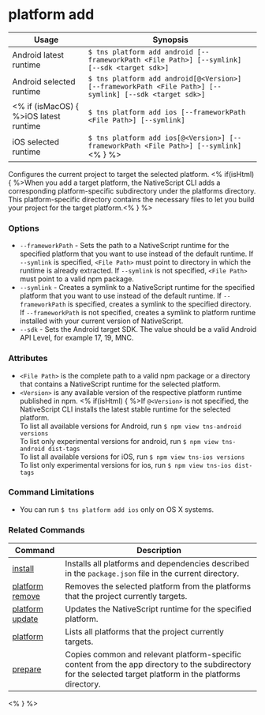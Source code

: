 platform add
==========

Usage | Synopsis
------|-------
Android latest runtime | `$ tns platform add android [--frameworkPath <File Path>] [--symlink] [--sdk <target sdk>]`
Android selected runtime | `$ tns platform add android[@<Version>] [--frameworkPath <File Path>] [--symlink] [--sdk <target sdk>]`
<% if (isMacOS) { %>iOS latest runtime | `$ tns platform add ios [--frameworkPath <File Path>] [--symlink]`
iOS selected runtime | `$ tns platform add ios[@<Version>] [--frameworkPath <File Path>] [--symlink]`<% } %>

Configures the current project to target the selected platform. <% if(isHtml) { %>When you add a target platform, the NativeScript CLI adds a corresponding platform-specific subdirectory under the platforms directory. This platform-specific directory contains the necessary files to let you build your project for the target platform.<% } %> 

### Options
* `--frameworkPath` - Sets the path to a NativeScript runtime for the specified platform that you want to use instead of the default runtime. If `--symlink` is specified, `<File Path>` must point to directory in which the runtime is already extracted. If `--symlink` is not specified, `<File Path>` must point to a valid npm package. 
* `--symlink` - Creates a symlink to a NativeScript runtime for the specified platform that you want to use instead of the default runtime. If `--frameworkPath` is specified, creates a symlink to the specified directory. If `--frameworkPath` is not specified, creates a symlink to platform runtime installed with your current version of NativeScript.
* `--sdk` - Sets the Android target SDK. The value should be a valid Android API Level, for example 17, 19, MNC.

### Attributes
* `<File Path>` is the complete path to a valid npm package or a directory that contains a NativeScript runtime for the selected platform.
* `<Version>` is any available version of the respective platform runtime published in npm. <% if(isHtml) { %>If `@<Version>` is not specified, the NativeScript CLI installs the latest stable runtime for the selected platform.  
To list all available versions for Android, run `$ npm view tns-android versions`  
To list only experimental versions for android, run `$ npm view tns-android dist-tags`  
To list all available versions for iOS, run `$ npm view tns-ios versions`  
To list only experimental versions for ios, run `$ npm view tns-ios dist-tags` 

### Command Limitations

* You can run `$ tns platform add ios` only on OS X systems.

### Related Commands

Command | Description
----------|----------
[install](install.html) | Installs all platforms and dependencies described in the `package.json` file in the current directory.
[platform remove](platform-remove.html) | Removes the selected platform from the platforms that the project currently targets.
[platform update](platform-update.html) | Updates the NativeScript runtime for the specified platform.
[platform](platform.html) | Lists all platforms that the project currently targets.
[prepare](prepare.html) | Copies common and relevant platform-specific content from the app directory to the subdirectory for the selected target platform in the platforms directory.
<% } %>